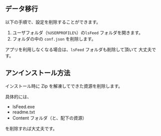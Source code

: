 



## データ移行
以下の手順で、設定を削除することができます。

1. ユーザフォルダ（`%USERPROFILE%`）の`lsFeed` フォルダを開きます。
2. フォルダの中の `conf.json` を削除します。

アプリを利用しなくなる場合は、`lsFeed` フォルダも削除して頂いて
大丈夫です。


## アンインストール方法
インストール時に Zip を解凍してできた資源を削除します。

具体的には、

- lsFeed.exe
- readme.txt
- Content フォルダ（と、配下の資源）

を削除すれば大丈夫です。



